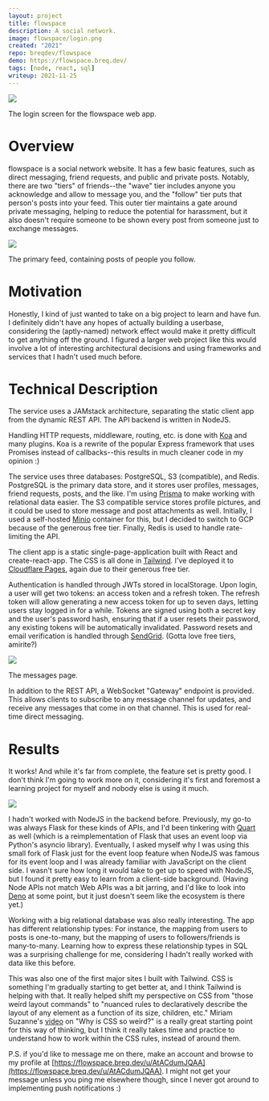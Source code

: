 ```yaml
---
layout: project
title: flowspace
description: A social network.
image: flowspace/login.png
created: "2021"
repo: breqdev/flowspace
demo: https://flowspace.breq.dev/
tags: [node, react, sql]
writeup: 2021-11-25
---
```


![](flowspace/login.png)

<Caption>
The login screen for the flowspace web app.
</Caption>

# Overview

flowspace is a social network website. It has a few basic features, such as direct messaging, friend requests, and public and private posts. Notably, there are two "tiers" of friends--the "wave" tier includes anyone you acknowledge and allow to message you, and the "follow" tier puts that person's posts into your feed. This outer tier maintains a gate around private messaging, helping to reduce the potential for harassment, but it also doesn't require someone to be shown every post from someone just to exchange messages.

![](flowspace/feed.png)

<Caption>
The primary feed, containing posts of people you follow.
</Caption>

# Motivation

Honestly, I kind of just wanted to take on a big project to learn and have fun. I definitely didn't have any hopes of actually building a userbase, considering the (aptly-named) network effect would make it pretty difficult to get anything off the ground. I figured a larger web project like this would involve a lot of interesting architectural decisions and using frameworks and services that I hadn't used much before.

# Technical Description

The service uses a JAMstack architecture, separating the static client app from the dynamic REST API. The API backend is written in NodeJS.

Handling HTTP requests, middleware, routing, etc. is done with [Koa](https://koajs.com/) and many plugins. Koa is a rewrite of the popular Express framework that uses Promises instead of callbacks--this results in much cleaner code in my opinion :)

The service uses three databases: PostgreSQL, S3 (compatible), and Redis. PostgreSQL is the primary data store, and it stores user profiles, messages, friend requests, posts, and the like. I'm using [Prisma](https://www.prisma.io/) to make working with relational data easier. The S3 compatible service stores profile pictures, and it could be used to store message and post attachments as well. Initially, I used a self-hosted [Minio](https://min.io/) container for this, but I decided to switch to GCP because of the generous free tier. Finally, Redis is used to handle rate-limiting the API.

The client app is a static single-page-application built with React and create-react-app. The CSS is all done in [Tailwind](https://tailwindcss.com/). I've deployed it to [Cloudflare Pages](https://pages.cloudflare.com/), again due to their generous free tier.

Authentication is handled through JWTs stored in localStorage. Upon login, a user will get two tokens: an access token and a refresh token. The refresh token will allow generating a new access token for up to seven days, letting users stay logged in for a while. Tokens are signed using both a secret key and the user's password hash, ensuring that if a user resets their password, any existing tokens will be automatically invalidated. Password resets and email verification is handled through [SendGrid](https://sendgrid.com/). (Gotta love free tiers, amirite?)

![](flowspace/messages.png)

<Caption>
The messages page.
</Caption>

In addition to the REST API, a WebSocket "Gateway" endpoint is provided. This allows clients to subscribe to any message channel for updates, and receive any messages that come in on that channel. This is used for real-time direct messaging.

# Results

It works! And while it's far from complete, the feature set is pretty good. I don't think I'm going to work more on it, considering it's first and foremost a learning project for myself and nobody else is using it much.

![](flowspace/profile.png)

I hadn't worked with NodeJS in the backend before. Previously, my go-to was always Flask for these kinds of APIs, and I'd been tinkering with [Quart](https://pgjones.gitlab.io/quart/) as well (which is a reimplementation of Flask that uses an event loop via Python's asyncio library). Eventually, I asked myself why I was using this small fork of Flask just for the event loop feature when NodeJS was famous for its event loop and I was already familiar with JavaScript on the client side. I wasn't sure how long it would take to get up to speed with NodeJS, but I found it pretty easy to learn from a client-side background. (Having Node APIs not match Web APIs was a bit jarring, and I'd like to look into [Deno](https://deno.land/) at some point, but it just doesn't seem like the ecosystem is there yet.)

Working with a big relational database was also really interesting. The app has different relationship types: For instance, the mapping from users to posts is one-to-many, but the mapping of users to followers/friends is many-to-many. Learning how to express these relationship types in SQL was a surprising challenge for me, considering I hadn't really worked with data like this before.

This was also one of the first major sites I built with Tailwind. CSS is something I'm gradually starting to get better at, and I think Tailwind is helping with that. It really helped shift my perspective on CSS from "those weird layout commands" to "nuanced rules to declaratively describe the layout of any element as a function of its size, children, etc." Miriam Suzanne's [video](https://www.youtube.com/watch?v=aHUtMbJw8iA) on "Why is CSS so weird?" is a really great starting point for this way of thinking, but I think it really takes time and practice to understand how to work within the CSS rules, instead of around them.

P.S. if you'd like to message me on there, make an account and browse to my profile at [https://flowspace.breq.dev/u/AtACdumJQAA](https://flowspace.breq.dev/u/AtACdumJQAA). I might not get your message unless you ping me elsewhere though, since I never got around to implementing push notifications :)
